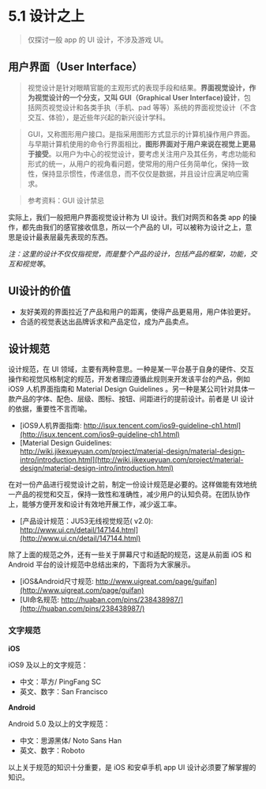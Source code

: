 # 5.1 设计之上

>  仅探讨一般 app 的 UI 设计，不涉及游戏 UI。

## 用户界面（User Interface）

>  视觉设计是针对眼睛官能的主观形式的表现手段和结果。**界面视觉设计，作为视觉设计的一个分支，又叫 GUI（Graphical User Interface)设计**，包括网页视觉设计和各类手执（手机、pad 等等）系统的界面视觉设计（不含交互、体验），是近些年兴起的新兴设计学科。

>  GUI，又称图形用户接口。是指采用图形方式显示的计算机操作用户界面。与早期计算机使用的命令行界面相比，**图形界面对于用户来说在视觉上更易于接受**。以用户为中心的视觉设计，要考虑关注用户及其任务，考虑功能和形式的统一，从用户的视角看问题，使常用的用户任务简单化，保持一致性，保持显示惯性，传递信息，而不仅仅是数据，并且设计应满足响应需求。

> 参考资料：GUI 设计禁忌

实际上，我们一般把用户界面视觉设计称为 UI 设计。我们对网页和各类 app 的操作，都先由我们的感官接收信息，所以一个产品的 UI，可以被称为设计之上，意思是设计最表层最先表现的东西。

*注：这里的设计不仅仅指视觉，而是整个产品的设计，包括产品的框架，功能，交互和视觉等*。

## UI设计的价值

* 友好美观的界面拉近了产品和用户的距离，使得产品更易用，用户体验更好。
* 合适的视觉表达出品牌诉求和产品定位，成为产品卖点。

## 设计规范

设计规范，在 UI 领域，主要有两种意思。一种是某一平台基于自身的硬件、交互操作和视觉风格制定的规范，开发者理应遵循此规则来开发该平台的产品，例如 iOS9 人机界面指南和 Material Design Guidelines 。另一种是某公司针对具体一款产品的字体、配色、层级、图标、按钮、间距进行的提前设计。前者是 UI 设计的依据，重要性不言而喻。

* [iOS9人机界面指南: http://isux.tencent.com/ios9-guideline-ch1.html](http://isux.tencent.com/ios9-guideline-ch1.html)
* [Material Design Guidelines: http://wiki.jikexueyuan.com/project/material-design/material-design-intro/introduction.html](http://wiki.jikexueyuan.com/project/material-design/material-design-intro/introduction.html)

在对一份产品进行视觉设计之前，制定一份设计规范是必要的。这样做能有效地统一产品的视觉和交互，保持一致性和准确性，减少用户的认知负荷。在团队协作上，能够方便开发和设计有效地开展工作，减少返工率。

* [产品设计规范：JU53无线视觉规范( v2.0): http://www.ui.cn/detail/147144.html](http://www.ui.cn/detail/147144.html)

除了上面的规范之外，还有一些关于屏幕尺寸和适配的规范，这是从前面 iOS 和 Android 平台的设计规范中总结出来的，下面将为大家展示。

* [iOS&Android尺寸规范: http://www.uigreat.com/page/guifan](http://www.uigreat.com/page/guifan)
* [UI命名规范: http://huaban.com/pins/238438987/](http://huaban.com/pins/238438987/)

### 文字规范

**iOS**

iOS9 及以上的文字规范：

* 中文：苹方/ PingFang SC
* 英文、数字：San Francisco

**Android**

Android 5.0 及以上的文字规范：

* 中文：思源黑体/ Noto Sans Han
* 英文、数字：Roboto

以上关于规范的知识十分重要，是 iOS 和安卓手机 app UI 设计必须要了解掌握的知识。
